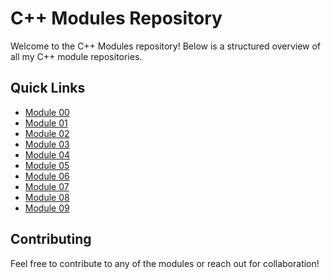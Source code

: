 # C++ Modules Repository

Welcome to the C++ Modules repository! Below is a structured overview of all my C++ module repositories.

## Quick Links
  
- [Module 00](https://github.com/48k483x/Cpp-Module-00)
- [Module 01](https://github.com/48k483x/Cpp-Module-01)
- [Module 02](https://github.com/48k483x/Cpp-Module-02)
- [Module 03](https://github.com/48k483x/Cpp-Module-03)
- [Module 04](https://github.com/48k483x/Cpp-Module-04)
- [Module 05](https://github.com/48k483x/Cpp-Module-05)
- [Module 06](https://github.com/48k483x/Cpp-Module-06)
- [Module 07](https://github.com/48k483x/Cpp-Module-07)
- [Module 08](https://github.com/48k483x/Cpp-Module-08)
- [Module 09](https://github.com/48k483x/Cpp-Module-09)

## Contributing

Feel free to contribute to any of the modules or reach out for collaboration!
